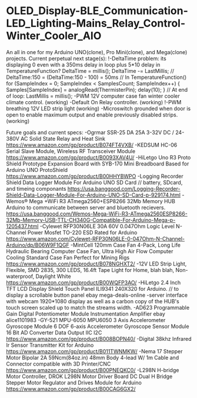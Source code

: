 # OLED_Display-BLE_Communication-LED_Lighting-Mains_Relay_Control-Winter_Cooler_AIO
An all in one for my Arduino UNO(clone), Pro Mini(clone), and Mega(clone) projects.
Current perpetual next stage(s):
	!-DeltaTime problem: its displaying 0 even with a 350ms delay in loop plus 5*10 delay in TemperatureFunction?
			DeltaTime = millis();
			DeltaTime -= LastMillis; // DeltaTime:150 = (DeltaTime:150 - 100) = 50ms
			// In TemperatureFunction()
			for (SampleIndex = 0; SampleIndex < SamplesCount; SampleIndex++) 
			{
				Samples[SampleIndex] = analogRead(ThermisterPin);
				delay(10);
			}
			// At end of loop:
			LastMillis = millis();
	-PWM 12V computer case fan winter cooler climate control. (working)
	-Default On Relay controller. (working)
	!-PWM breathing 12V LED strip light (working)
	-Microswitch grounded when door is open to enable maximum output and enable previously disabled strips. (working)
	
Future goals and current specs:
	-Ogrmar SSR-25 DA 25A 3-32V DC / 24-380V AC Solid State Relay and Heat Sink
		https://www.amazon.com/gp/product/B074FT4VXB/
	-KEDSUM HC-06 Serial Slave Module, Wireless RF Transceiver Module
		https://www.amazon.com/gp/product/B0093XAV4U/
	-HiLetgo Uno R3 Proto Shield Prototype Expansion Board with SYB-170 Mini Breadboard Based for Arduino UNO ProtoShield
		https://www.amazon.com/gp/product/B00HHYBWPO
	-Logging Recorder Shield Data Logger Module For Arduino UNO SD Card // battery, SDcard, and timeing componants
		https://usa.banggood.com/Logging-Recorder-Shield-Data-Logger-Module-For-Arduino-UNO-SD-Card-p-929174.html
	-Wemos® Mega +WiFi R3 ATmega2560+ESP8266 32Mb Memory HUB Arduino to communicate between server and bluetooth recievers.
		https://usa.banggood.com/Wemos-Mega-WiFi-R3-ATmega2560ESP8266-32Mb-Memory-USB-TTL-CH340G-Compatible-For-Arduino-Mega-p-1205437.html
	-Cylewet RFP30N06LE 30A 60V 0.047Ohm Logic Level N-Channel Power Mosfet TO-220 ESD Rated for Arduino
		https://www.amazon.com/Cylewet-RFP30N06LE-0-047Ohm-N-Channel-Arduino/dp/B06W9F1QGF
	-MintCell 120mm Case Fan 4-Pack, Long Life Hydraulic Bearing Computer Case Fan, Ultra High Air Flow Computer Cooling Standard Case Fan Perfect for Mining Rigs
		https://www.amazon.com/gp/product/B078NGHXT2/
	-12V LED Strip Light, Flexible, SMD 2835, 300 LEDS, 16.4ft Tape Light for Home, blah blah, Non-waterproof, Daylight White
		https://www.amazon.com/gp/product/B00WQFP3AO/
	-HiLetgo 2.4 Inch TFT LCD Display Shield Touch Panel ILI9341 240X320 for Arduino. // to display a scrollable button panel 
		ebay mega-deals-online
	-server interface with webcam 1920*1080 display as well as a carbon copy of the HUB's touch screen scaled up to match the streams width.
	-AD623 Programmable Gain Digital Potentiometer Module Instrumentation Amplifier
		ebay alice1101983
	-GY-521 MPU-6050 MPU6050 3 Axis Accelerometer Gyroscope Module 6 DOF 6-axis Accelerometer Gyroscope Sensor Module 16 Bit AD Converter Data Output IIC I2C
		https://www.amazon.com/gp/product/B008BOPN40/
	-Digital 38khz Infrared Ir Sensor Transmitter Kit for Arduino
		https://www.amazon.com/gp/product/B011TWNMKW/
	-Nema 17 Stepper Motor Bipolar 2A 59Ncm(84oz.in) 48mm Body 4-lead W/ 1m Cable and Connector compatible with 3D Printer/CNC
		https://www.amazon.com/gp/product/B00PNEQKC0/
	-L298N H-bridge Motor Controller, DROK L298N Motor Driver Board DC Dual H Bridge Stepper Motor Regulator and Drives Module for Arduino
		https://www.amazon.com/gp/product/B00CAG6GX2/